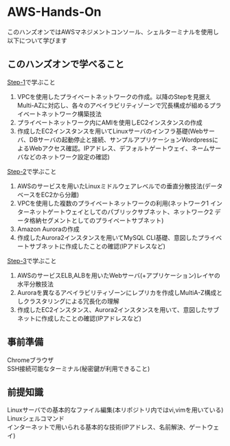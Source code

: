 # AWS-Hands-On
このハンズオンではAWSマネジメントコンソール、シェルターミナルを使用し以下について学びます

## このハンズオンで学べること

[Step-1](./Step-1.md)で学ぶこと

1. VPCを使用したプライベートネットワークの作成。以降のStepを見据えMulti-AZに対応し、各々のアベイラビリティゾーンで冗長構成が組めるプライベートネットワーク構築技法
2. プライベートネットワーク内にAMIを使用しEC2インスタンスの作成
3. 作成したEC2インスタンスを用いてLinuxサーバのインフラ基礎(Webサーバ、DBサーバの起動停止と接続、サンプルアプリケーションWordpressによるWebアクセス確認。IPアドレス、デフォルトゲートウェイ、ネームサーバなどのネットワーク設定の確認)

[Step-2](./Step-2.md)で学ぶこと

1. AWSのサービスを用いたLinuxミドルウェアレベルでの垂直分散技法(データベースをEC2から分離)
2. VPCを使用した複数のプライベートネットワークの利用(ネットワーク1 インターネットゲートウェイとしてのパブリックサブネット、ネットワーク2 データ格納セグメントとしてのプライベートサブネット)
3. Amazon Auroraの作成
4. 作成したAurora2インスタンスを用いてMySQL CLI基礎、意図したプライベートサブネットに作成したことの確認(IPアドレスなど)

[Step-3](./Step-3.md)で学ぶこと

1. AWSのサービスELB,ALBを用いたWebサーバ(+アプリケーション)レイヤの水平分散技法
2. Auroraを異なるアベイラビリティゾーンにレプリカを作成しMultiA-Z構成としクラスタリングによる冗長化の理解
3. 作成したEC2インスタンス、Aurora2インスタンスを用いて、意図したサブネットに作成したことの確認(IPアドレスなど)

## 事前準備
Chromeブラウザ  
SSH接続可能なターミナル(秘密鍵が利用できること)

## 前提知識
Linuxサーバでの基本的なファイル編集(本リポジトリ内ではvi,vimを用いている)  
Linuxシェルコマンド  
インターネットで用いられる基本的な技術(IPアドレス、名前解決、ゲートウェイ)
